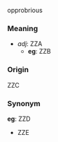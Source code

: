 opprobrious
### Meaning
+ _adj_: ZZA
    + __eg__: ZZB

### Origin

ZZC

### Synonym

__eg__: ZZD

+ ZZE


